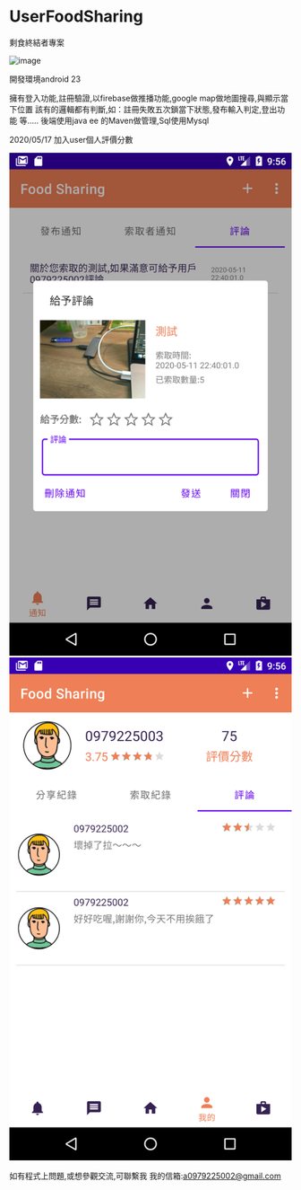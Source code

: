 # UserFoodSharing
剩食終結者專案

![image](imag/all.gif)

開發環境android 23

擁有登入功能,註冊驗證,以firebase做推播功能,google map做地圖搜尋,與顯示當下位置
該有的邏輯都有判斷,如：註冊失敗五次鎖當下狀態,發布輸入判定,登出功能 等.....
後端使用java ee 的Maven做管理,Sql使用Mysql

2020/05/17
加入user個人評價分數

![image](imag/device-2020-05-18-215633.png)
![image](imag/device-2020-05-18-215610.png)

如有程式上問題,或想參觀交流,可聯繫我
我的信箱:a0979225002@gmail.com
